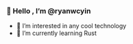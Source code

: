 ### 👋 Hello , I’m @ryanwcyin
- 👀 I’m interested in any cool technology
- 🌱 I’m currently learning Rust

<!---
ryanwcyin/ryanwcyin is a ✨ special ✨ repository because its `README.md` (this file) appears on your GitHub profile.
You can click the Preview link to take a look at your changes.
--->
